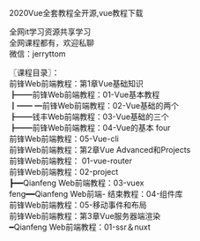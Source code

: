 2020Vue全套教程全开源,vue教程下载

全网it学习资源共享学习<br>全网课程都有，欢迎私聊<br>微信：jerryttom<br>

〖课程目录〗：<br> 前锋Web前端教程：第1章Vue基础知识<br> ┣━━前锋Web前端教程：01-Vue基本教程<br> ┃━━ ━前锋Web前端教程：02-Vue基础的两个<br> ┣━━钱丰Web前端教程：03-Vue基础的三个<br> ┣━━前锋Web前端教程：04-Vue的基本 four<br> 前锋Web前端教程：05-Vue-cli<br> 前锋Web前端教程：第2章Vue Advanced和Projects<br> 前锋Web前端教程： 01-vue-router<br> 前锋Web前端教程：02-project<br> ┣━━Qianfeng Web前端教程：03-vuex<br> feng━━Qianfeng Web前端- 结束教程：04-组件库<br> 前锋Web前端教程：05-移动事件和布局<br> 前锋Web前端教程：第3章Vue服务器端渲染<br> ━Qianfeng Web前端教程：01-ssr＆nuxt